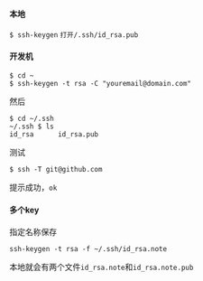 #### 本地

`$ ssh-keygen`
`打开/.ssh/id_rsa.pub`

#### 开发机

```
$ cd ~
$ ssh-keygen -t rsa -C "youremail@domain.com"
```

然后
```
$ cd ~/.ssh
~/.ssh $ ls
id_rsa      id_rsa.pub
```
测试
```
$ ssh -T git@github.com
```
提示成功，`ok`

#### 多个key
指定名称保存
```
ssh-keygen -t rsa -f ~/.ssh/id_rsa.note
```
本地就会有两个文件`id_rsa.note`和`id_rsa.note.pub`